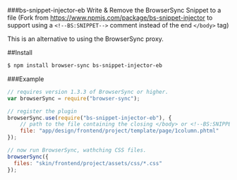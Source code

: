 ###bs-snippet-injector-eb
Write & Remove the BrowserSync Snippet to a file (Fork from https://www.npmjs.com/package/bs-snippet-injector to support using a `<!--BS:SNIPPET-->` comment instead of the end `</body>` tag)

This is an alternative to using the BrowserSync proxy.

##Install 

```bash
$ npm install browser-sync bs-snippet-injector-eb
```

###Example

```js
// requires version 1.3.3 of BrowserSync or higher.
var browserSync = require("browser-sync");

// register the plugin
browserSync.use(require("bs-snippet-injector-eb"), {
    // path to the file containing the closing </body> or <!--BS:SNIPPET--> tag
    file: "app/design/frontend/project/template/page/1column.phtml" 
});

// now run BrowserSync, wathching CSS files.
browserSync({
  files: "skin/frontend/project/assets/css/*.css"
});
```
